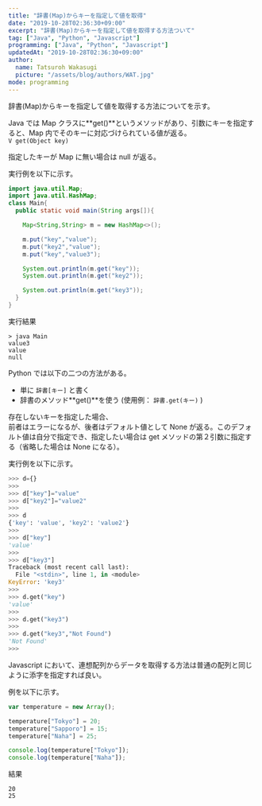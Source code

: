 ```yaml
---
title: "辞書(Map)からキーを指定して値を取得"
date: "2019-10-28T02:36:30+09:00"
excerpt: "辞書(Map)からキーを指定して値を取得する方法ついて"
tag: ["Java", "Python", "Javascript"]
programming: ["Java", "Python", "Javascript"]
updatedAt: "2019-10-28T02:36:30+09:00"
author:
  name: Tatsuroh Wakasugi
  picture: "/assets/blog/authors/WAT.jpg"
mode: programming
---
```


辞書(Map)からキーを指定して値を取得する方法についてを示す。

<div class="note_content_by_programming_language" id="note_content_Java">

Java では Map クラスに**get()**というメソッドがあり、引数にキーを指定すると、Map 内でそのキーに対応づけられている値が返る。  
`V get(Object key)`

指定したキーが Map に無い場合は null が返る。

実行例を以下に示す。

```java
import java.util.Map;
import java.util.HashMap;
class Main{
  public static void main(String args[]){

    Map<String,String> m = new HashMap<>();

    m.put("key","value");
    m.put("key2","value");
    m.put("key","value3");

    System.out.println(m.get("key"));
    System.out.println(m.get("key2"));

    System.out.println(m.get("key3"));
  }
}
```

実行結果

```
> java Main
value3
value
null
```

</div>
<div class="note_content_by_programming_language" id="note_content_Python">

Python では以下の二つの方法がある。

- 単に `辞書[キー]` と書く
- 辞書のメソッド**get()**を使う (使用例： `辞書.get(キー)` )

存在しないキーを指定した場合、  
前者はエラーになるが、後者はデフォルト値として None が返る。このデフォルト値は自分で指定でき、指定したい場合は get メソッドの第２引数に指定する（省略した場合は None になる）。

実行例を以下に示す。

```python
>>> d={}
>>>
>>> d["key"]="value"
>>> d["key2"]="value2"
>>>
>>> d
{'key': 'value', 'key2': 'value2'}
>>>
>>> d["key"]
'value'
>>>
>>> d["key3"]
Traceback (most recent call last):
  File "<stdin>", line 1, in <module>
KeyError: 'key3'
>>>
>>> d.get("key")
'value'
>>>
>>> d.get("key3")
>>>
>>> d.get("key3","Not Found")
'Not Found'
>>>
```

</div>
<div class="note_content_by_programming_language" id="note_content_Javascript">

Javascript において、連想配列からデータを取得する方法は普通の配列と同じように添字を指定すれば良い。

例を以下に示す。

```javascript
var temperature = new Array();

temperature["Tokyo"] = 20;
temperature["Sapporo"] = 15;
temperature["Naha"] = 25;

console.log(temperature["Tokyo"]);
console.log(temperature["Naha"]);
```

結果

```
20
25
```

</div>
